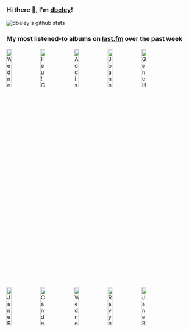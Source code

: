 ### Hi there 👋, I'm [dbeley](https://dbeley.ovh/en)!

![dbeley's github stats](https://github-readme-stats.vercel.app/api?username=dbeley)

### My most listened-to albums on [last.fm](https://www.last.fm/user/d_beley) over the past week

[<img src='https://lastfm.freetls.fastly.net/i/u/300x300/fa074207f800d84d41158081db45054f.jpg' width='16%' alt='Wednesday - Bleeds'>](https://www.last.fm/music/wednesday/bleeds)&nbsp;
[<img src='https://lastfm.freetls.fastly.net/i/u/300x300/7fd1aa07649e0f1ab607a88a84ee3db7.jpg' width='16%' alt='Feu! Chatterton - Labyrinthe'>](https://www.last.fm/music/feu%2521%2bchatterton/labyrinthe)&nbsp;
[<img src='https://lastfm.freetls.fastly.net/i/u/300x300/16cf624f60941f15aa0ddef16dba430e.png' width='16%' alt='Addison Rae - Addison'>](https://www.last.fm/music/addison%2brae/addison)&nbsp;
[<img src='https://lastfm.freetls.fastly.net/i/u/300x300/4c5c9c375f2e685654294bc1090a4ae3.jpg' width='16%' alt='Joanna Sternberg - I’ve Got Me'>](https://www.last.fm/music/joanna%2bsternberg/i%25e2%2580%2599ve%2bgot%2bme)&nbsp;
[<img src='https://lastfm.freetls.fastly.net/i/u/300x300/c5ecc14e5d12667a1e37be793ea925b0.jpg' width='16%' alt='Gene Harris - Astral Signal'>](https://www.last.fm/music/gene%2bharris/astral%2bsignal)&nbsp;
<br>
[<img src='https://lastfm.freetls.fastly.net/i/u/300x300/543cc0aee1c6e279f9d8ce4d258bf16d.jpg' width='16%' alt='Jane Remover - Frailty'>](https://www.last.fm/music/jane%2bremover/frailty)&nbsp;
[<img src='https://lastfm.freetls.fastly.net/i/u/300x300/3701220ab615b5dfa7ed8d687b30f98f.jpg' width='16%' alt='Candelabro - Deseo, carne y voluntad'>](https://www.last.fm/music/candelabro/deseo%252c%2bcarne%2by%2bvoluntad)&nbsp;
[<img src='https://lastfm.freetls.fastly.net/i/u/300x300/cb31ce83e7d4ab4457e10809c4e2066e.jpg' width='16%' alt='Wednesday - Rat Saw God'>](https://www.last.fm/music/wednesday/rat%2bsaw%2bgod)&nbsp;
[<img src='https://lastfm.freetls.fastly.net/i/u/300x300/abf6d2550d60aecebc27bf20d77c3462.jpg' width='16%' alt='Ravyn Lenae - Birds Eye'>](https://www.last.fm/music/ravyn%2blenae/bird%2527s%2beye)&nbsp;
[<img src='https://lastfm.freetls.fastly.net/i/u/300x300/7e63ec5a92240a2f3292aa15bd5af39a.jpg' width='16%' alt='Jane Remover - Revengeseekerz'>](https://www.last.fm/music/jane%2bremover/revengeseekerz)&nbsp;
<br>
